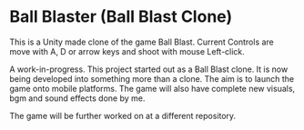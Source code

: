 # Ball Blaster (Ball Blast Clone)
This is a Unity made clone of the game Ball Blast. Current Controls are move with A, D or arrow keys and shoot with mouse Left-click.

A work-in-progress. This project started out as a Ball Blast clone. It is now being developed into something more than a clone. The aim is to launch the game onto mobile platforms. The game will also have complete new visuals, bgm and sound effects done by me.

The game will be further worked on at a different repository.
